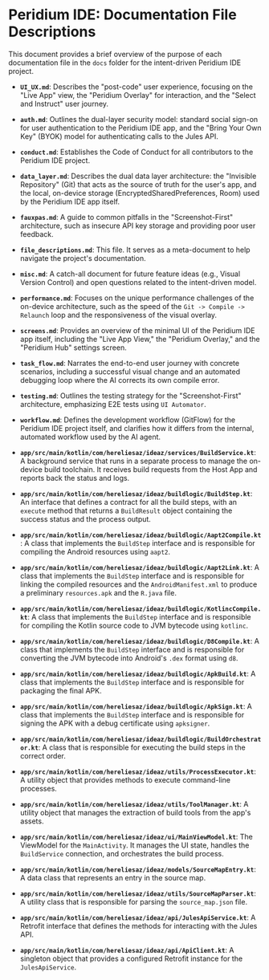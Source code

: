 # Peridium IDE: Documentation File Descriptions

This document provides a brief overview of the purpose of each documentation file in the `docs` folder for the intent-driven Peridium IDE project.

-   **`UI_UX.md`**: Describes the "post-code" user experience, focusing on the "Live App" view, the "Peridium Overlay" for interaction, and the "Select and Instruct" user journey.

-   **`auth.md`**: Outlines the dual-layer security model: standard social sign-on for user authentication to the Peridium IDE app, and the "Bring Your Own Key" (BYOK) model for authenticating calls to the Jules API.

-   **`conduct.md`**: Establishes the Code of Conduct for all contributors to the Peridium IDE project.

-   **`data_layer.md`**: Describes the dual data layer architecture: the "Invisible Repository" (Git) that acts as the source of truth for the user's app, and the local, on-device storage (EncryptedSharedPreferences, Room) used by the Peridium IDE app itself.

-   **`fauxpas.md`**: A guide to common pitfalls in the "Screenshot-First" architecture, such as insecure API key storage and providing poor user feedback.

-   **`file_descriptions.md`**: This file. It serves as a meta-document to help navigate the project's documentation.

-   **`misc.md`**: A catch-all document for future feature ideas (e.g., Visual Version Control) and open questions related to the intent-driven model.

-   **`performance.md`**: Focuses on the unique performance challenges of the on-device architecture, such as the speed of the `Git -> Compile -> Relaunch` loop and the responsiveness of the visual overlay.

-   **`screens.md`**: Provides an overview of the minimal UI of the Peridium IDE app itself, including the "Live App View," the "Peridium Overlay," and the "Peridium Hub" settings screen.

-   **`task_flow.md`**: Narrates the end-to-end user journey with concrete scenarios, including a successful visual change and an automated debugging loop where the AI corrects its own compile error.

-   **`testing.md`**: Outlines the testing strategy for the "Screenshot-First" architecture, emphasizing E2E tests using `UI Automator`.

-   **`workflow.md`**: Defines the development workflow (GitFlow) for the Peridium IDE project itself, and clarifies how it differs from the internal, automated workflow used by the AI agent.

- **`app/src/main/kotlin/com/hereliesaz/ideaz/services/BuildService.kt`**: A background service that runs in a separate process to manage the on-device build toolchain. It receives build requests from the Host App and reports back the status and logs.

- **`app/src/main/kotlin/com/hereliesaz/ideaz/buildlogic/BuildStep.kt`**: An interface that defines a contract for all the build steps, with an `execute` method that returns a `BuildResult` object containing the success status and the process output.

- **`app/src/main/kotlin/com/hereliesaz/ideaz/buildlogic/Aapt2Compile.kt`**: A class that implements the `BuildStep` interface and is responsible for compiling the Android resources using `aapt2`.

- **`app/src/main/kotlin/com/hereliesaz/ideaz/buildlogic/Aapt2Link.kt`**: A class that implements the `BuildStep` interface and is responsible for linking the compiled resources and the `AndroidManifest.xml` to produce a preliminary `resources.apk` and the `R.java` file.

- **`app/src/main/kotlin/com/hereliesaz/ideaz/buildlogic/KotlincCompile.kt`**: A class that implements the `BuildStep` interface and is responsible for compiling the Kotlin source code to JVM bytecode using `kotlinc`.

- **`app/src/main/kotlin/com/hereliesaz/ideaz/buildlogic/D8Compile.kt`**: A class that implements the `BuildStep` interface and is responsible for converting the JVM bytecode into Android's `.dex` format using `d8`.

- **`app/src/main/kotlin/com/hereliesaz/ideaz/buildlogic/ApkBuild.kt`**: A class that implements the `BuildStep` interface and is responsible for packaging the final APK.

- **`app/src/main/kotlin/com/hereliesaz/ideaz/buildlogic/ApkSign.kt`**: A class that implements the `BuildStep` interface and is responsible for signing the APK with a debug certificate using `apksigner`.

- **`app/src/main/kotlin/com/hereliesaz/ideaz/buildlogic/BuildOrchestrator.kt`**: A class that is responsible for executing the build steps in the correct order.

- **`app/src/main/kotlin/com/hereliesaz/ideaz/utils/ProcessExecutor.kt`**: A utility object that provides methods to execute command-line processes.

- **`app/src/main/kotlin/com/hereliesaz/ideaz/utils/ToolManager.kt`**: A utility object that manages the extraction of build tools from the app's assets.

- **`app/src/main/kotlin/com/hereliesaz/ideaz/ui/MainViewModel.kt`**: The ViewModel for the `MainActivity`. It manages the UI state, handles the `BuildService` connection, and orchestrates the build process.

- **`app/src/main/kotlin/com/hereliesaz/ideaz/models/SourceMapEntry.kt`**: A data class that represents an entry in the source map.

- **`app/src/main/kotlin/com/hereliesaz/ideaz/utils/SourceMapParser.kt`**: A utility class that is responsible for parsing the `source_map.json` file.

- **`app/src/main/kotlin/com/hereliesaz/ideaz/api/JulesApiService.kt`**: A Retrofit interface that defines the methods for interacting with the Jules API.

- **`app/src/main/kotlin/com/hereliesaz/ideaz/api/ApiClient.kt`**: A singleton object that provides a configured Retrofit instance for the `JulesApiService`.
